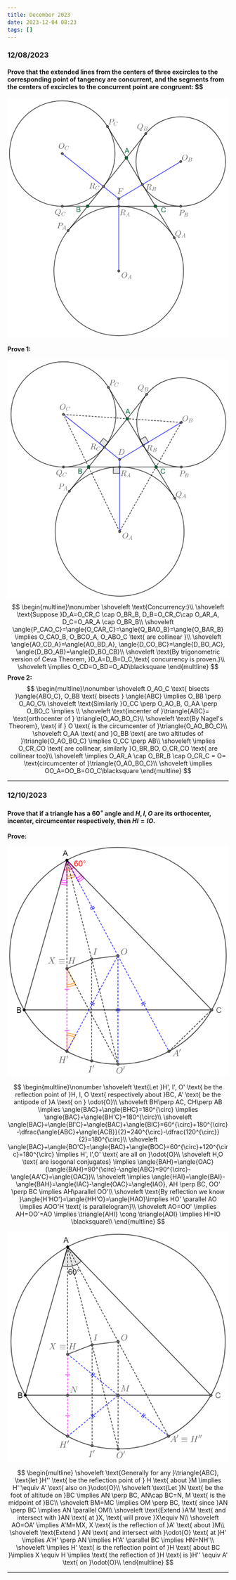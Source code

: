 ```yaml
---
title: December 2023
date: 2023-12-04 08:23
tags: []
---
```


### 12/08/2023

#### Prove that the extended lines from the centers of three excircles to the corresponding point of tangency are concurrent, and the segments from the centers of excircles to the concurrent point are congruent: $$

![image-20231208232723874](/assets/images/2023/image-20231208232723874.png)

**Prove 1:**

![image-20231209010909779](/assets/images/2023/image-20231209010909779.png)
$$
\begin{multline}\nonumber
\shoveleft \text{Concurrency:}\\
\shoveleft \text{Suppose }D_A=O_CR_C \cap O_BR_B, D_B=O_CR_C\cap O_AR_A, D_C=O_AR_A \cap O_BR_B\\
\shoveleft \angle{P_CAO_C}=\angle{O_CAR_C}=\angle{Q_BAO_B}=\angle{O_BAR_B} \implies O_CAO_B, O_BCO_A, O_ABO_C  \text{ are collinear }\\
\shoveleft \angle{AO_CD_A}=\angle{AO_BD_A}, \angle{D_CO_BC}=\angle{D_BO_AC}, \angle{D_BO_AB}=\angle{D_BO_CB}\\
\shoveleft \text{By trigonometric version of Ceva Theorem, }D_A=D_B=D_C,\text{ concurrency is proven.}\\
\shoveleft \implies O_CD=O_BD=O_AD\blacksquare
\end{multline}
$$
**Prove 2:**
$$
\begin{multline}\nonumber
\shoveleft O_AO_C \text{ bisects }\angle{ABO_C}, O_BB \text{ bisects } \angle{ABC} \implies O_BB \perp O_AO_C\\
\shoveleft \text{Similarly }O_CC \perp O_AO_B, O_AA \perp O_BO_C \implies \\
\shoveleft \text{incenter of }\triangle{ABC}= \text{orthocenter of } \triangle{O_AO_BO_C}\\
\shoveleft \text{By Nagel's Theorem}, \text{ if } O \text{ is the circumcenter of }\triangle{O_AO_BO_C}\\
\shoveleft O_AA \text{ and }O_BB \text{ are two altitudes of }\triangle{O_AO_BO_C} \implies O_CC \perp AB\\
\shoveleft \implies O_CR_CO \text{ are collinear, similarly }O_BR_BO, O_CR_CO \text{ are collinear too}\\
\shoveleft \implies O_AR_A \cap O_BR_B \cap O_CR_C = O= \text{circumcenter of }\triangle{O_AO_BO_C}\\
\shoveleft \implies OO_A=OO_B=OO_C\blacksquare
\end{multline}
$$

---

### 12/10/2023

#### Prove that if a triangle has a $60^{\circ}$ angle and $H,I,O$ are its orthocenter, incenter, circumcenter respectively, then $HI=IO$.

**Prove:**

![image-20231210145128543](/assets/images/2023/image-20231210144754051.png)

$$
\begin{multline}\nonumber
\shoveleft \text{Let }H', I', O' \text{ be the reflection point of }H, I, O \text{ respectively about }BC, A' \text{ be the antipode  of }A \text{ on } \odot{O}\\
\shoveleft BH\perp AC, CH\perp AB \implies \angle{BAC}+\angle{BHC}=180^{\circ} \implies \angle{BAC}+\angle{BH'C}=180^{\circ}\\
\shoveleft \angle{BAC}+\angle{BI'C}=\angle{BAC}+\angle{BIC}=60^{\circ}+180^{\circ}-\dfrac{\angle{ABC}+\angle{ACB}}{2}=240^{\circ}-\dfrac{120^{\circ}}{2}=180^{\circ}\\
\shoveleft \angle{BAC}+\angle{BO'C}=\angle{BAC}+\angle{BOC}=60^{\circ}+120^{\circ}=180^{\circ} \implies H', I',O' \text{ are all on }\odot{O}\\
\shoveleft H,O \text{ are isogonal conjugates} \implies \angle{BAH}=\angle{OAC} (\angle{BAH}=90^{\circ}-\angle{ABC}=90^{\circ}-\angle{AA'C}=\angle{OAC})\\
\shoveleft \implies \angle{HAI}=\angle{BAI}-\angle{BAH}=\angle{IAC}-\angle{OAC}=\angle{IAO}, AH \perp BC, OO' \perp BC \implies AH\parallel OO'\\
\shoveleft \text{By reflection we know }\angle{H'HO'}=\angle{HH'O}=\angle{HAO}\implies HO' \parallel AO \implies AOO'H \text{ is parallelogram}\\
\shoveleft AO=OO' \implies AH=OO'=AO \implies \triangle{AHI} \cong \triangle{AOI} \implies HI=IO \blacksquare\\
\end{multline}
$$

![image-20231210135845388](/assets/images/2023/image-20231210133830323.png)

$$
\begin{multline}
\shoveleft \text{Generally for any  }\triangle{ABC}, \text{let }H'' \text{ be the reflection point of } H \text{ about }M \implies H''\equiv A' \text{ also on }\odot{O}\\
\shoveleft \text{Let }N \text{ be the foot of altitude on }BC \implies AN \perp BC, AN\cap BC=N, M \text{ is the midpoint of }BC\\
\shoveleft BM=MC \implies OM \perp BC, \text{ since }AN \perp BC \implies AN \parallel OM\\
\shoveleft \text{Extend }A'M \text{ and intersect with }AN \text{ at }X, \text{ will prove }X\equiv N\\
\shoveleft AO=OA' \implies A'M=MX, X \text{ is the reflection of }A' \text{ about }M\\
\shoveleft \text{Extend } AN \text{ and intersect with }\odot{O} \text{ at }H' \implies A'H' \perp AN \implies H'A' \parallel BC \implies HN=NH'\\
\shoveleft \implies H' \text{ is the reflection point of }H \text{ about BC }\implies X \equiv H \implies \text{ the reflection of }H \text{ is }H'' \equiv A' \text{ on }\odot{O}\\
\end{multline}
$$

---

